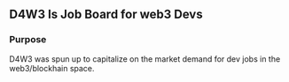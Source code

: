 ## D4W3 Is Job Board for web3 Devs

### Purpose
D4W3 was spun up to capitalize on the market demand for dev jobs in the web3/blockhain space. 
